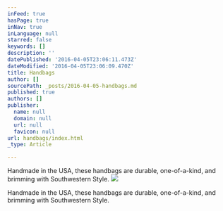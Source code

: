 ```yaml
---
inFeed: true
hasPage: true
inNav: true
inLanguage: null
starred: false
keywords: []
description: ''
datePublished: '2016-04-05T23:06:11.473Z'
dateModified: '2016-04-05T23:06:09.470Z'
title: Handbags
author: []
sourcePath: _posts/2016-04-05-handbags.md
published: true
authors: []
publisher:
  name: null
  domain: null
  url: null
  favicon: null
url: handbags/index.html
_type: Article

---
```

Handmade in the USA, these handbags are durable, one-of-a-kind, and brimming with Southwestern Style.
![](https://the-grid-user-content.s3-us-west-2.amazonaws.com/8ed7ad03-80aa-402e-b1fc-2b05fd419efe.jpg)

Handmade in the USA, these handbags are durable, one-of-a-kind, and brimming with Southwestern Style.